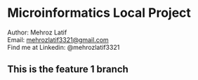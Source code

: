 # Microinformatics Local Project
Author: Mehroz Latif <br>
Email: mehrozlatif3321@gmail.com <br>
Find me at Linkedin: @mehrozlatif3321

## This is the feature 1 branch
